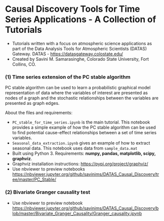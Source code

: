 # Causal Discovery Tools for Time Series Applications - A Collection of Tutorials
* Tutorials written with a focus on atmospheric science applications as part of the Data Analysis Tools for Atmospheric Scientists (DATAS) Gateway. DATAS - https://datasgateway.colostate.edu/
* Created by Savini M. Samarasinghe, Colorado State University, Fort Collins, CO.

### (1) Time series extension of the PC stable algorithm
PC stable algorithm can be used to learn a probabilistic graphical model representation of data where the variables of interest are presented as nodes of a graph and the stochastic relationships between the variables are presented as graph edges.

About the files and requirements:
  * `PC_stable_for_time_series.ipynb` is the main tutorial. This notebook provides a simple example of how the PC stable algorithm can be used to find potential cause-effect relationships between a set of time series variables. 
  * `Seasonal_data_extraction.ipynb` gives an example of how to extract seasonal data. This notebook uses data from `sample_data.mat` 
  * Built using Python 3. Requirements: **numpy, pandas, matplotlib, scipy, graphviz**.
  * Graphviz installation instructions: https://pypi.org/project/graphviz/
  * Use nbviewer to preview notebooks https://nbviewer.jupyter.org/github/savinims/DATAS_Causal_Discovery/tree/master/PC_Stable/
  
 ### (2) Bivariate Granger causality test
 
 * Use nbviewer to preview notebook https://nbviewer.jupyter.org/github/savinims/DATAS_Causal_Discovery/blob/master/Bivariate_Granger_Causality/Granger_causality.ipynb
 

